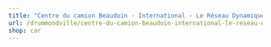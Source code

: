 ```yaml
---
title: "Centre du camion Beaudoin - International - Le Réseau Dynamique"
url: /drummondville/centre-du-camion-beaudoin-international-le-reseau-dynamique/
shop: car
---
```


